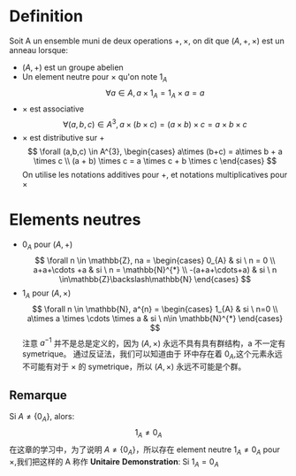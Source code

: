 # Definition
Soit A un ensemble muni de deux operations $+, \times$, on dit que $(A,+,\times)$ est un anneau lorsque:
- $(A,+)$ est un groupe abelien
- Un element neutre pour $\times$ qu'on note $1_{A}$
$$
\forall a \in A, a \times 1_{A} = 1_{A} \times a = a
$$
- $\times$ est associative
$$
\forall (a,b,c) \in A^{3}, a\times (b \times c) = (a\times b) \times c = a\times b \times c
$$
- $\times$ est distributive sur +
$$
\forall (a,b,c) \in A^{3},
\begin{cases}
a\times (b+c) = a\times b + a \times c \\
(a + b) \times c = a \times c + b \times c
\end{cases}
$$
	On utilise les notations additives pour +, et notations multiplicatives pour $\times$

# Elements neutres
- $0_{A}$ pour $(A,+)$
$$
\forall n \in \mathbb{Z},
na = 
\begin{cases}
0_{A} & si \ n = 0 \\
a+a+\cdots +a & si \ n = \mathbb{N}^{*} \\
-(a+a+\cdots+a) & si \ n \in\mathbb{Z}\backslash\mathbb{N}
\end{cases}
$$
- $1_{A}$ pour $(A,\times)$
$$
\forall n \in \mathbb{N},
a^{n} = 
\begin{cases}
1_{A} & si \ n=0 \\
a\times a \times \cdots \times a & si \ n\in \mathbb{N}^{*}
\end{cases}
$$
注意 $a^{-1}$ 并不是总是定义的，因为 $(A,\times)$ 永远不具有具有群结构，a 不一定有 symetrique。
	通过反证法，我们可以知道由于 环中存在着 $0_{A}$,这个元素永远不可能有对于 $\times$ 的 symetrique，所以 $(A,\times)$ 永远不可能是个群。
## Remarque
Si $A \ne \{ 0_{A} \}$, alors:
$$
1_{A} \ne 0_{A}
$$
在这章的学习中，为了说明 $A \ne \{ 0_{A} \}$，所以存在 element neutre $1_{A} \ne 0_{A}$ pour $\times$,我们把这样的 A 称作 **Unitaire**
**Demonstration**:
Si $1_{A} = 0_{A}$